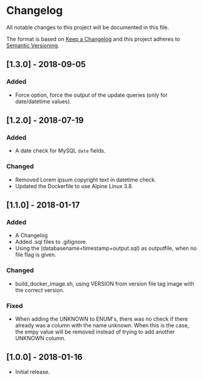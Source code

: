 # Changelog

All notable changes to this project will be documented in this file.

The format is based on [Keep a Changelog](http://keepachangelog.com/en/1.0.0/)
and this project adheres to [Semantic Versioning](http://semver.org/spec/v2.0.0.html).

## [1.3.0] - 2018-09-05

### Added

- Force option, force the output of the update queries (only for date/datetime values).

## [1.2.0] - 2018-07-19

### Added

- A date check for MySQL `date` fields.

### Changed

- Removed Lorem ipsum copyright text in datetime check.
- Updated the Dockerfile to use Alpine Linux 3.8.

## [1.1.0] - 2018-01-17

### Added

- A Changelog
- Added .sql files to .gitignore.
- Using the (databasename+timestamp+output.sql) as outputfile, when no file flag is given.

### Changed

- build_docker_image.sh, using VERSION from version file tag image with the correct version.

### Fixed

- When adding the UNKNOWN to ENUM's, there was no check if there already was a column with the name unknown. When this is the case, the empy value will be removed instead of trying to add another UNKNOWN column.

## [1.0.0] - 2018-01-16

- Initial release.
